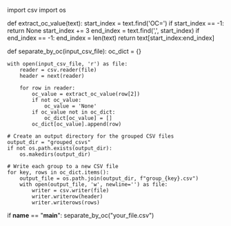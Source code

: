 import csv
import os

def extract_oc_value(text):
    start_index = text.find('OC=')
    if start_index == -1:
        return None
    start_index += 3
    end_index = text.find(',', start_index)
    if end_index == -1:
        end_index = len(text)
    return text[start_index:end_index]

def separate_by_oc(input_csv_file):
    oc_dict = {}

    with open(input_csv_file, 'r') as file:
        reader = csv.reader(file)
        header = next(reader)

        for row in reader:
            oc_value = extract_oc_value(row[2])
            if not oc_value:
                oc_value = 'None'
            if oc_value not in oc_dict:
                oc_dict[oc_value] = []
            oc_dict[oc_value].append(row)

    # Create an output directory for the grouped CSV files
    output_dir = "grouped_csvs"
    if not os.path.exists(output_dir):
        os.makedirs(output_dir)

    # Write each group to a new CSV file
    for key, rows in oc_dict.items():
        output_file = os.path.join(output_dir, f"group_{key}.csv")
        with open(output_file, 'w', newline='') as file:
            writer = csv.writer(file)
            writer.writerow(header)
            writer.writerows(rows)

if __name__ == "__main__":
    separate_by_oc("your_file.csv")

